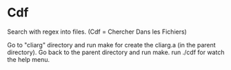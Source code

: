 # Cdf
Search with regex into files. (Cdf = Chercher Dans les Fichiers)

Go to "cliarg" directory and run make for create the cliarg.a (in the parent directory).
Go back to the parent directory and run make.
run ./cdf for watch the help menu.
